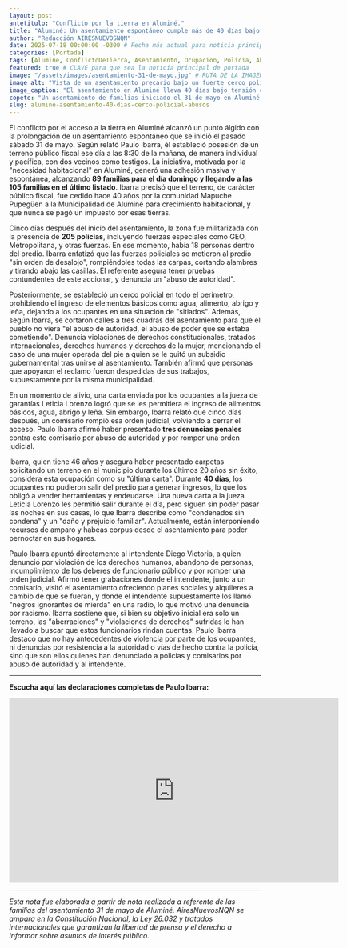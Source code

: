 ```yaml
---
layout: post
antetitulo: "Conflicto por la tierra en Aluminé."
title: "Aluminé: Un asentamiento espontáneo cumple más de 40 días bajo cerco policial y denuncias de abuso de autoridad."
author: "Redacción AIRESNUEVOSNQN"
date: 2025-07-18 00:00:00 -0300 # Fecha más actual para noticia principal
categories: [Portada]
tags: [Alumine, ConflictoDeTierra, Asentamiento, Ocupacion, Policia, AbusoDeAutoridad, DerechosHumanos, PauloIbarra, DiegoVictoria, Neuquen, Vivienda, ConflictoSocial, Justicia]
featured: true # CLAVE para que sea la noticia principal de portada
image: "/assets/images/asentamiento-31-de-mayo.jpg" # RUTA DE LA IMAGEN (ASEGÚRATE QUE SEA 800px x 600px)
image_alt: "Vista de un asentamiento precario bajo un fuerte cerco policial o una imagen que represente conflicto por la tierra."
image_caption: "El asentamiento en Aluminé lleva 40 días bajo tensión con las fuerzas de seguridad."
copete: "Un asentamiento de familias iniciado el 31 de mayo en Aluminé, que creció espontáneamente de un vecino a más de cien familias, cumple más de 40 días bajo una fuerte presencia policial. Paulo Ibarra, referente del colectivo, denunció que las fuerzas de seguridad ingresaron al predio sin orden de desalojo, destruyendo pertenencias y estableciendo un cerco que prohibió el ingreso de alimentos y abrigo. Asegura haber presentado múltiples denuncias penales contra funcionarios y miembros de la policía por abuso de autoridad y violaciones a los derechos humanos."
slug: alumine-asentamiento-40-dias-cerco-policial-abusos
---
```


El conflicto por el acceso a la tierra en Aluminé alcanzó un punto álgido con la prolongación de un asentamiento espontáneo que se inició el pasado sábado 31 de mayo. Según relató Paulo Ibarra, él estableció posesión de un terreno público fiscal ese día a las 8:30 de la mañana, de manera individual y pacífica, con dos vecinos como testigos. La iniciativa, motivada por la "necesidad habitacional" en Aluminé, generó una adhesión masiva y espontánea, alcanzando **89 familias para el día domingo y llegando a las 105 familias en el último listado**. Ibarra precisó que el terreno, de carácter público fiscal, fue cedido hace 40 años por la comunidad Mapuche Pupegüen a la Municipalidad de Aluminé para crecimiento habitacional, y que nunca se pagó un impuesto por esas tierras.

Cinco días después del inicio del asentamiento, la zona fue militarizada con la presencia de **205 policías**, incluyendo fuerzas especiales como GEO, Metropolitana, y otras fuerzas. En ese momento, había 18 personas dentro del predio. Ibarra enfatizó que las fuerzas policiales se metieron al predio "sin orden de desalojo", rompiéndoles todas las carpas, cortando alambres y tirando abajo las casillas. El referente asegura tener pruebas contundentes de este accionar, y denuncia un "abuso de autoridad".

Posteriormente, se estableció un cerco policial en todo el perímetro, prohibiendo el ingreso de elementos básicos como agua, alimento, abrigo y leña, dejando a los ocupantes en una situación de "sitiados". Además, según Ibarra, se cortaron calles a tres cuadras del asentamiento para que el pueblo no viera "el abuso de autoridad, el abuso de poder que se estaba cometiendo". Denuncia violaciones de derechos constitucionales, tratados internacionales, derechos humanos y derechos de la mujer, mencionando el caso de una mujer operada del pie a quien se le quitó un subsidio gubernamental tras unirse al asentamiento. También afirmó que personas que apoyaron el reclamo fueron despedidas de sus trabajos, supuestamente por la misma municipalidad.

En un momento de alivio, una carta enviada por los ocupantes a la jueza de garantías Leticia Lorenzo logró que se les permitiera el ingreso de alimentos básicos, agua, abrigo y leña. Sin embargo, Ibarra relató que cinco días después, un comisario rompió esa orden judicial, volviendo a cerrar el acceso. Paulo Ibarra afirmó haber presentado **tres denuncias penales** contra este comisario por abuso de autoridad y por romper una orden judicial.

Ibarra, quien tiene 46 años y asegura haber presentado carpetas solicitando un terreno en el municipio durante los últimos 20 años sin éxito, considera esta ocupación como su "última carta". Durante **40 días**, los ocupantes no pudieron salir del predio para generar ingresos, lo que los obligó a vender herramientas y endeudarse. Una nueva carta a la jueza Leticia Lorenzo les permitió salir durante el día, pero siguen sin poder pasar las noches en sus casas, lo que Ibarra describe como "condenados sin condena" y un "daño y prejuicio familiar". Actualmente, están interponiendo recursos de amparo y habeas corpus desde el asentamiento para poder pernoctar en sus hogares.

Paulo Ibarra apuntó directamente al intendente Diego Victoria, a quien denunció por violación de los derechos humanos, abandono de personas, incumplimiento de los deberes de funcionario público y por romper una orden judicial. Afirmó tener grabaciones donde el intendente, junto a un comisario, visitó el asentamiento ofreciendo planes sociales y alquileres a cambio de que se fueran, y donde el intendente supuestamente los llamó "negros ignorantes de mierda" en una radio, lo que motivó una denuncia por racismo. Ibarra sostiene que, si bien su objetivo inicial era solo un terreno, las "aberraciones" y "violaciones de derechos" sufridas lo han llevado a buscar que estos funcionarios rindan cuentas. Paulo Ibarra destacó que no hay antecedentes de violencia por parte de los ocupantes, ni denuncias por resistencia a la autoridad o vías de hecho contra la policía, sino que son ellos quienes han denunciado a policías y comisarios por abuso de autoridad y al intendente.

---

**Escucha aquí las declaraciones completas de Paulo Ibarra:**

<div class="video-responsive">
    <iframe width="659" height="369"
            src="https://www.youtube.com/embed/iXSK8Q1A7k4" 
            title="Entrevista a Paulo Ibarra, referente de familias en asentamiento en la localidad de Aluminé."
            frameborder="0"
            allow="accelerometer; autoplay; clipboard-write; encrypted-media; gyroscope; picture-in-picture; web-share"
            referrerpolicy="strict-origin-when-cross-origin"
            allowfullscreen>
    </iframe>
</div>

---
*Esta nota fue elaborada a partir de nota realizada a referente de las familias del asentamiento 31 de mayo de Aluminé. AiresNuevosNQN se ampara en la Constitución Nacional, la Ley 26.032 y tratados internacionales que garantizan la libertad de prensa y el derecho a informar sobre asuntos de interés público.*